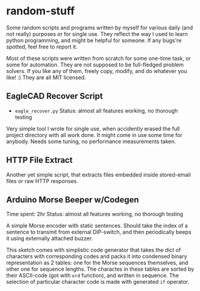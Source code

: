 # random-stuff
Some random scripts and programs written by myself for various daily (and not really) purposes or for single use.
They reflect the way I used to learn python programming, and might be helpful for someone. If any bugs're spotted,
feel free to report it.

Most of these scripts were written from scratch for some one-time task, or some for automation. They are not supposed 
to be full-fledged problem solvers. If you like any of them, freely copy, modify, and do whatever you like! :)
They are all MIT licensed.

## EagleCAD Recover Script
* `eagle_recover.py`
Status: almost all features working, no thorough testing

Very simple tool I wrote for single use, when accidently erased the full project directory with all work done.
It might come in use some time for anybody. Needs some tuning, no performance measurements taken.

## HTTP File Extract
Another yet simple script, that extracts files embedded inside stored-email files or raw HTTP responses.

## Arduino Morse Beeper w/Codegen
Time spent: 2hr
Status: almost all features working, no thorough testing

A simple Morse encoder with static sentences. Should take the index of a sentence to transmit from external DIP-switch,
and then periodically beeps it using externally attached buzzer.

This sketch comes with simplistic code generator that takes the dict of characters with corresponding codes and packs 
it into condensed binary representation as 2 tables: one for the Morse sequences themselves, and other one for sequence 
lengths. The charactes in these tables are sorted by their ASCII-code (got with `ord` function), and written in sequence.
The selection of particular character code is made with generated `if` operator.

